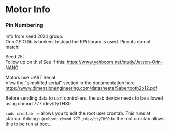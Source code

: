 # Motor Info

### Pin Numbering
Info from seed 2024 group:\
Orin GPIO lib is broken. Instead the RPi library is used. Pinouts do not match!

Seed 25:\
Follow up on this! See if this: https://www.yahboom.net/study/Jetson-Orin-NANO



Motors use UART Serial\
View the "simplified serial" section in the documentation here
https://www.dimensionengineering.com/datasheets/Sabertooth2x12.pdf


Before sending data to uart controllers, the usb device needs to be allowed using
chmod 777 /dev/ttyTHS0

`sudo crontab -e` allows you to edit the root user crontab. This runs at startup. Adding : `@reboot chmod 777 /dev/ttyTHS0` to the root crontab allows this to be run at boot.



